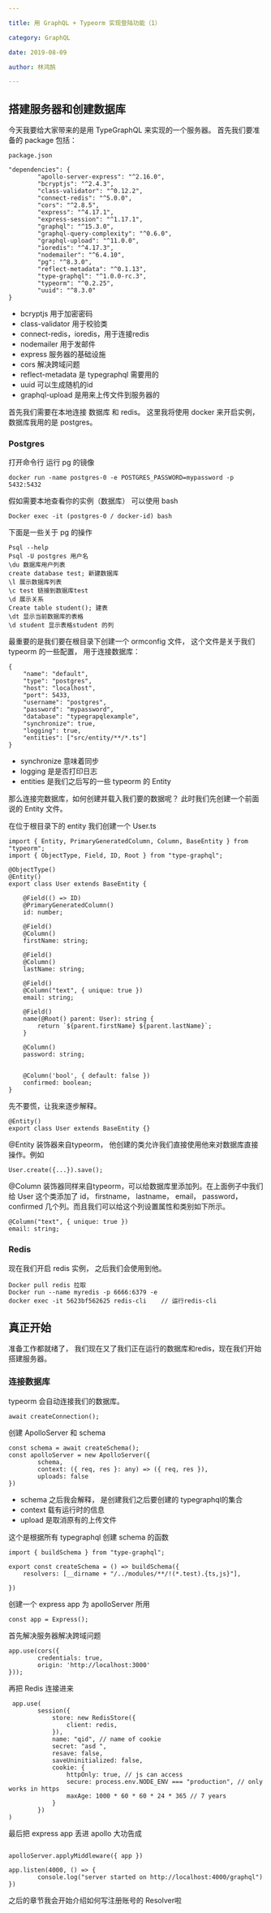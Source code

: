 ```yaml
---

title: 用 GraphQL + Typeorm 实现登陆功能（1）

category: GraphQL

date: 2019-08-09

author: 林鸿鹄

---
```


## 搭建服务器和创建数据库

今天我要给大家带来的是用 TypeGraphQL 来实现的一个服务器。
首先我们要准备的 package 包括：

```
package.json

"dependencies": {
		"apollo-server-express": "^2.16.0",
		"bcryptjs": "^2.4.3",
		"class-validator": "^0.12.2",
		"connect-redis": "^5.0.0",
		"cors": "^2.8.5",
		"express": "^4.17.1",
		"express-session": "^1.17.1",
		"graphql": "^15.3.0",
		"graphql-query-complexity": "^0.6.0",
		"graphql-upload": "^11.0.0",
		"ioredis": "^4.17.3",
		"nodemailer": "^6.4.10",
		"pg": "^8.3.0",
		"reflect-metadata": "^0.1.13",
		"type-graphql": "^1.0.0-rc.3",
		"typeorm": "^0.2.25",
		"uuid": "^8.3.0"
}
```

- bcryptjs 用于加密密码
- class-validator 用于校验类
- connect-redis，ioredis，用于连接redis
- nodemailer 用于发邮件
- express 服务器的基础设施
- cors 解决跨域问题
- reflect-metadata 是 typegraphql 需要用的
- uuid 可以生成随机的id
- graphql-upload 是用来上传文件到服务器的

首先我们需要在本地连接 数据库 和 redis。
这里我将使用 docker 来开启实例， 数据库我用的是 postgres。

### Postgres

打开命令行 运行 pg 的镜像

```
docker run -name postgres-0 -e POSTGRES_PASSWORD=mypassword -p 5432:5432 

```

假如需要本地查看你的实例（数据库） 可以使用 bash


```
Docker exec -it (postgres-0 / docker-id) bash 

```

下面是一些关于 pg 的操作

```
Psql --help
Psql -U postgres 用户名
\du 数据库用户列表
create database test; 新建数据库
\l 展示数据库列表
\c test 链接到数据库test
\d 展示关系
Create table student(); 建表
\dt 显示当前数据库的表格
\d student 显示表格student 的列
```

最重要的是我们要在根目录下创建一个 ormconfig 文件，
这个文件是关于我们 typeorm 的一些配置， 用于连接数据库：

```
{
	"name": "default",
	"type": "postgres",
	"host": "localhost",
	"port": 5433,
	"username": "postgres",
	"password": "mypassword",
	"database": "typegrapqlexample",
	"synchronize": true,
	"logging": true,
	"entities": ["src/entity/**/*.ts"]
}

``` 
- synchronize 意味着同步
- logging 是是否打印日志
- entities 是我们之后写的一些 typeorm 的 Entity

那么连接完数据库，如何创建并载入我们要的数据呢？
此时我们先创建一个前面说的 Entity 文件。

在位于根目录下的 entity 我们创建一个 User.ts


```
import { Entity, PrimaryGeneratedColumn, Column, BaseEntity } from "typeorm";
import { ObjectType, Field, ID, Root } from "type-graphql";

@ObjectType()
@Entity()
export class User extends BaseEntity {

    @Field(() => ID)
    @PrimaryGeneratedColumn()
    id: number;

    @Field()
    @Column()
    firstName: string;

    @Field()
    @Column()
    lastName: string;

    @Field()
    @Column("text", { unique: true })
    email: string;

    @Field()
    name(@Root() parent: User): string {
        return `${parent.firstName} ${parent.lastName}`;
    }

    @Column()
    password: string;


    @Column('bool', { default: false })
    confirmed: boolean;
}
```

先不要慌，让我来逐步解释。

```
@Entity()
export class User extends BaseEntity {}
```
@Entity 装饰器来自typeorm， 他创建的类允许我们直接使用他来对数据库直接操作。例如

```
User.create({...}).save();
```
@Column 装饰器同样来自typeorm，可以给数据库里添加列。在上面例子中我们给 User 这个类添加了 id， firstname， lastname， email， password， confirmed 几个列。而且我们可以给这个列设置属性和类别如下所示。

```
@Column("text", { unique: true })
email: string;

```


### Redis

现在我们开启 redis 实例， 之后我们会使用到他。

```
Docker pull redis 拉取
Docker run --name myredis -p 6666:6379 -e
docker exec -it 5623bf562625 redis-cli    // 运行redis-cli

```


## 真正开始

准备工作都就绪了， 我们现在又了我们正在运行的数据库和redis，现在我们开始搭建服务器。

### 连接数据库

typeorm 会自动连接我们的数据库。
```
await createConnection();
```

创建 ApolloServer 和 schema 

```
const schema = await createSchema();
const apolloServer = new ApolloServer({
        schema,
        context: ({ req, res }: any) => ({ req, res }),
        uploads: false
})

```
- schema 之后我会解释， 是创建我们之后要创建的 typegraphql的集合
- context 载有运行时的信息
- upload 是取消原有的上传文件


这个是根据所有 typegraphql 创建 schema 的函数

```
import { buildSchema } from "type-graphql";

export const createSchema = () => buildSchema({
    resolvers: [__dirname + "/../modules/**/!(*.test).{ts,js}"],

})

```

创建一个 express app 为 apolloServer 所用

```
const app = Express();

```


首先解决服务器解决跨域问题

```
app.use(cors({
        credentials: true,
        origin: 'http://localhost:3000'
}));

```

再把 Redis 连接进来

```
 app.use(
        session({
            store: new RedisStore({
                client: redis,
            }),
            name: "qid", // name of cookie
            secret: "asd ",
            resave: false,
            saveUninitialized: false,
            cookie: {
                httpOnly: true, // js can access 
                secure: process.env.NODE_ENV === "production", // only works in https 
                maxAge: 1000 * 60 * 60 * 24 * 365 // 7 years
            }
        })
)

```

最后把 express app 丢进 apollo 大功告成

```

apolloServer.applyMiddleware({ app })

app.listen(4000, () => {
        console.log("server started on http://localhost:4000/graphql")
})

```


之后的章节我会开始介绍如何写注册账号的 Resolver啦
